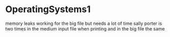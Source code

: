 # OperatingSystems1

memory leaks
working for the big file but needs a lot of time
sally porter is two times in the medium input file when printing and in the big file the same
